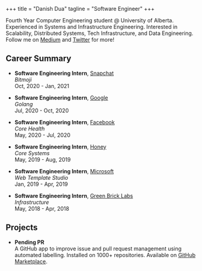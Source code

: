+++
title = "Danish Dua"
tagline = "Software Engineer"
+++

Fourth Year Computer Engineering student @ University of Alberta.\
Experienced in Systems and Infrastructure Engineering. Interested in
Scalability, Distributed Systems, Tech Infrastructure, and Data Engineering.\
Follow me on [Medium](https://medium.com/@dandua98) and [Twitter](https://twitter.com/dandua98) for more!

## **Career Summary**

- **Software Engineering Intern**, [Snapchat](https://www.snap.com/)\
  _Bitmoji_\
  Oct, 2020 - Jan, 2021

- **Software Engineering Intern**, [Google](https://www.google.com/)\
  _Golang_\
  Jul, 2020 - Oct, 2020

- **Software Engineering Intern**, [Facebook](https://www.facebook.com/)\
  _Core Health_\
  May, 2020 - Jul, 2020

- **Software Engineering Intern**, [Honey](https://www.joinhoney.com/)\
  _Core Systems_\
  May, 2019 - Aug, 2019

- **Software Engineering Intern**, [Microsoft](https://www.microsoft.com/)\
  _Web Template Studio_\
  Jan, 2019 - Apr, 2019

- **Software Engineering Intern**, [Green Brick Labs](https://www.greenbricklabs.com/)\
  _Infrastructure_\
  May, 2018 - Apr, 2018

## **Projects**

- **Pending PR**\
  A GitHub app to improve issue and pull request management using automated labelling. Installed on 1000+
  repositories. Available on [GitHub Marketplace](https://github.com/marketplace/pendingpr).
